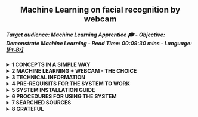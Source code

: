 <h2 align="center"><strong>Machine Learning on facial recognition by webcam</strong></h2>
<h5 align="left">Target audience: Machine Learning Apprentice &#x1F393; - Objective: Demonstrate Machine Learning - Read Time: 00:09:30 mins - Language: 
<a href="https://github.com/claudineien/machine-learning-webcam-face-recognition-python">[Pt-Br]</a>󠁧󠁢󠁥󠁮󠁧󠁿</h5>
<details class="sbdocs sbdocs-details">
  <summary class="sbdocs sbdocs-summary"><strong>1 CONCEPTS IN A SIMPLE WAY</strong></summary>
  <ol>
    <li><strong>Facial Recognition</strong>
      <p>It's the technique of capturing the front of the face in an image that involves part of the head, forhead, eyes, nose, cheek, mouth, jaw, chin, analyzing the distance of between each of these parts, comparing them with other images, identifying differences, comparing similarities and displaying the desired target.</p>
      <p>The considered image can be in a picture, video or camera.</p>
      <p>The desired target is the human being that will be identified.</p>
    </li>
    <li><strong>Machine Learning</strong>
      <p><b>Machine Learning is the object of the study</b> in this project. It's the computational technique of teaching a machine whith a determined computing power to analyze a set of data and predict information to assist in decisions.</p>
      <p>This technique can be used to try to solve any task -from the simplest to the most complex.</p>
    </li>
    <li><strong>Deep Learning</strong>
      <p>It's the computational technique that analyzes  certain image characteristics in detail to help identify the owner of the image.</p>
    </li>
    <li><strong>Neural Network</strong>
      <p>It's the computational algorithm that learns from the new datas inserted, simulating the human brain.</p>
      <p>Example: We programmed a computer to learn all the details of the shapes and formats of a certain face, when inserting other faces it will automatically store its shapes and formats and from this datas the algorithm identifies who belongs to a a certain face</p>
    </li>
  </ol>
</details>

<details>
  <summary><strong>2 MACHINE LEARNING + WEBCAM - THE CHOICE </strong></summary><br>
  <p align="center" ><img title="Diagrama Machine Learning at Face Recognition" src="../img/machlearnfacerecogn-en.png" alt="Machine Learning at Face Recognition" width="607" height="311"></p>
  <ol>
    <li><strong>Machine Learning as the back-end of the webcam</strong>
      <p>Demonstrating <b>machine learning</b> in facial recognition through a webcam, for me, is the easiest way to explain in pratice to anyone, that you can include intelligence in a machine with a certain amount of computing power. In this case I used the well-known Real-Time Facial Recognition.</p>
    </li>
    <li><strong>The following algorithm libraries were taugh in the Data Science do Zero training and produced an efficient result, even after these results I consulted various documentation, explanations and examples on data science sites to make this challenge. Core algotitms are :</strong>
      <p>
        <ul>
          <li>OpenCV</li>
          <li>MTCNN</li>
          <li>PIL</li>
          <li>numpy</li>
          <li>keras</li>
          <li>LabelEncoder</li>
          <li>svm-SVC</li>
          <li>Standardization</li>
          <li>Normalizer</li>
          <li>pickle</li>
        </ul>
      </p>
    </li>
    <p><b>Searched sources :</b> <a href="https://www.edureka.co/">edureka</a>, <a href="https://medium.com">medium</a>, <a href="https://stackoverflow.com/">stack overflow</a>, <a href="https://towardsdatascience.com/">towards data science</a></p>
  </ol>
</details>

<details>
  <summary><strong>3 TECHNICAL INFORMATION</strong></summary>
  <ol>
    <li><strong><a id="itemtec" >Technologies used in this project</a></strong>
      <ol>
        <p>
        <li>- [x] Programming language : python 3.7.7</li>
        <li>- [x] Python Package Index -pip : versão 20.1.1</li>
        <li>- [x] Visual Studio Code : Version: 1.46.0 (user setup) Electron: 7.3.1</li>
        <li>- [x] OS : Windows_NT x64 10.0.18363 (Windows 10 Home)</li>
        <li>- [x] CPU : Intel(R) Corel(TM) i3-4005U CPU @ 1.70GHz 1.70 GHz</li>
        <li>- [x] RAM : 8GB</li>
        <li>- [x] SSD : 225GB</li>
        <li>- [x] Browser : Chrome: 78.0.3904.130</li>
        <li>- [x] Development front plataform : Jupyter notebook 4.6.3</li>
        <li>- [x] Development back plataform : miniconda-conda 4.8.3</li>
        </p>
      </ol>
    </li>
    <li><strong>Computer vision algorithms <a href="https://opencv.org/" target="_blank"><img title="OpenCV" src="../img/opencv-logo-white-mini.jpg" alt="OpenCV" width="28" height="28"></a> to </strong>
      <ol>
        <p>
        <li>- [x] Access the local computer/notebook webcam </li>
        <li>- [x] Display the real-time image through webcam</li>
        </p>
      </ol>
    </li>
    <li><strong>Deep learning and neural networks Algorithms <a style="font-color:green"  href="https://pypi.org/project/mtcnn/" target="_blank">mtcnn 0.1.0</a> to</strong>
      <ol>
        <p>
        <li>- [x] Apply multiple shape and format recognition calculations to the captured image</li>
        <li>- [x] Making calculations results available to machine learning algorithms</li>
        </p>
      </ol>
    </li>
    <li><strong>Using Machine Learning techniques we will learn how to :</strong>
      <ol>
        <p>
          <li>- [x] Calculet the Embedding of the image</li>
          <li>- [x] Apply Standardization</li>
          <li>- [x] Apply Normatization with sklearn Normalizer</li>
          <li>- [x] Convert categorical data to numerical data with LabelEncoder</li>
          <li>- [x] Perform facial recognition training with sklearn.svm's SVC algorithm
          </li>
          <li>- [x] Use sklearn.svm predict algorithm in the trainning and testing data</li>
          <li>- [x] Apply the accuracy/precision calculation of the sklearn.metrics accuracy_score algorithm  
        </li>
          <li>- [x] Calculate faces coordenates</li>
          <li>- [x] Use model predict method of the facenet_keras.h5's in the image viewed by webcam </li>
          <li>- [x] Apply the Normalizer l2 method</li>
          <li>- [x] Use LabelEncoder inverse transform</li>
          <li>- [x] Display the identification result on the webcam through the OpenCV algoritm</li>
        </p>
      </ol>
    </li>    
  </ol>
</details>

<details>
  <summary><strong><a id="prereq">4 PRE-REQUISITS FOR THE SYSTEM TO WORK</a></strong></summary>
  <ol>
    <li><strong>Install developement plataforms</strong>
      <ol>
        <p>
          <li>- [x] Install <a href="https://docs.conda.io/en/latest/miniconda.html" target="_blank">miniconda3</a></li>
          <li>- [x] Install <a href="https://jupyterlab.readthedocs.io/en/stable/getting_started/installation.html" target="_blank">jupyter notebook</a></li>
          <li>- [x] Install <a href="https://code.visualstudio.com/download" target="_blank">visual studio code</a></li>
        </p>
      </ol>
      <p><b>Note: </b><br>Analyze the item
       <em><a href="#itemtec">Technologies used in this project</a></em></p>
    </li>
    <li><strong>Install the algorithm libraries :</strong>
      <ol>
        <li>- [x] Update the pip python - python package index :computer: python3 -m pip install --upgrade pip</li>
        <li>- [x] I recommend using either anaconda prompt/terminal and/or miniconda to install the libraries for convenience and for having fewer inconsistences. </li>
        <li>- [x] Sintaxe for installing libraries : pip3 install [librarie_name] --user</li>
        <li>- [x] Unblock your webcam in your anti-virus and/or firewall
        </li>
      </ol>
    </li><br>
    <table>
      <thead>
        <tr>
          <th>Libraries</th>
          <th scope="col">Objective</th>
        </tr>
      </thead>
      <tbody>
        <tr>
          <th scope="row">pandas</th>
          <td>Easy-to-use data structures and data analisys tools</td>
        </tr>
        <tr>
          <th scope="row">numpy</th>
          <td>Algotithm for scientific and mathematical computing</td>
        </tr>
        <tr>
          <th>opencv-contrib-python</th>
          <td>Computer vision algorithm</td>
        </tr>
        <tr>
          <th>scikit-learn</th>
          <td>Algorithms for classification, regression, clustering, dimensionality, validations, prediction accuracy improvements, preprocessing, normalizations, etc</td>
        </tr>
        <tr>
          <th>scipy</th>
          <td>Scientific calculations with numpy</td>
        </tr>
        <tr>
          <th>keras</th>
          <td>Keras is an API designed for human beings, not machines.</td>
        </tr>
        <tr>
          <th>Pillow</th>
          <td>Libraries with algorithm to read, write, create, insert, convert, cut, resize images</td>
        </tr>
        <tr>
          <th>mtcnn</th>
          <td>Facial landmark localization algorithm</td>
        </tr>
        <tr>
          <th>tensorflow</th>
          <td>Intuitive higher-level APIs, and flexible model building on any platform </td>
        </tr>
      </tbody>
    </table>
  </ol>
</details>

<details>
  <summary><strong>5 SYSTEM INSTALLATION GUIDE</strong></summary>
  <ol>
    <li>First run <a href="#prereq">4 PRE-REQUISITS FOR THE SYSTEM TO WORK</a></li>
    <li>Download notebook <a href="files/facenet-keras-mtcnn-labelencoder.ipynb">facenet-keras-mtcnn-labelencoder.ipynb</a></li>
    <li>Download facenet_keras.part1, part2, part3 and part4.rar files. In these there is the facenet_keras.h5 trained model</li>
    <p><b>Note :</b> Check documentation <a href="../files/readme.md">UNZIP THE CONTENT OF THE EXTENSION .rar - WINRAR</a>
    <li>Download dataset.rar file. There are several images to use for your training and tests</li>
  </ol>
  <p><b>Important :</b> I made the .py files available in case you want to tes with vscode, pycharm, spyder or others IDEs</p>
</details>

<details>
  <summary><strong>6 PROCEDURES FOR USING THE SYSTEM</strong></summary>
  <table>
    <thead>
      <tr>
        <ol>
          <li>Create a directory structure to store the files available in this repository. Following is a structure model as a guideline :
            <figure role="img" aria-labelledby="direc_struc">
              <pre>
              c:/temp/facenet/ : put here the content of the dataset.rar file. This file is in file folder
              c:/temp/facenet/ : put here the content of the facenet_keras.rar file. . This file is in file folder
              c:/temp/facenet/facerecognition : here the files will be creates in the model training routine
              </pre>
            </figure>
          </li>
          <li>Download facenet_keras.rar file and unzip it in the facenet directory</li>
          <li>Open the facenet-keras-mtcnn-labelencoder.ipynb notebook in the no jupyter and perform the following steps :
            <ol>
              <li>In the class RegisterImg : 
              replace variable content self.grv_img with the location where dataset.rar content were saved</li>
              <li>In the class FaceTrainer : replace content of the self.datasetpath variable with the location where dataset.rar content were saved</li>
              <li>In the class FaceTrainer : replace content of the self.faces_npz variable with the location where dataset.rar content were saved(*)</li>
              <li>In the class FaceTrainer : replace content of the self.keras_facenet variable with the location where .rar files were saved(**)</li>
              <li>In the class FaceTrainer : replace content of the self.faces_embeddings variable with the location where you have created facerecognition directory(*)
              </li>
              <li>In the class FaceTrainer : replace content of the self.svm_classifier variable with location where you have created facerecognition directory(*)</li>
              <li>In the class FaceDetector : replace content of the self.facenet_model variable with location where facenet_kerasX.rar were saved</li>
              <li>In the class FaceDetector : replace content of the self.svm_model variable with location where you have created facerecognition directory</li>
              <li>In the class FaceDetector : replace content of the self.data variable with location where you have created facerecognition directory</li>
            </ol><br>
            <p><b>Note : </b>(*) Keep the .npz extension;  (**) Keep the file name and extension; 
          </li>
          <li>Run the 5 lines of code</li>
          <li>The line whith the following codes will present a new line requesting some information
            <pre>
              if __name__ == "__main__":
                os.system('cls')
                menu = MainMenu()
                menu.menu_inicial()
            </pre>
          </li>
          <li>To save your image into data set, type 1 in the field followed by >> :<br>
            <img title="Options to system operate" src="../img/06main_menu.png" alt="MainManu" width="521" height="206">
            <ol>
              <li>In the field 'Numero Matricula ->', enter the registration number<br>
                <img title="Register Number" src="../img/07main_menu.png" alt="Register_Number" width="528" height="150">
              </li>
              <li>In the field 'Nome Completo -> ', enter the first cadidate name being filmed<br>
                <img title="Complete name" src="../img/08main_menu.png" alt="Complete_Name" width="517" height="164">
              </li>
              <li>The system will connect to your webcam to film you. Your webcam light will turn on and one window with you image will be enable on your tasks bar<br>
                <img title="Webcam window" src="../img/09webcamimg.png" alt="Image_Webcam" width="446" height="348">
              </li>
            </ol>
            <p><b>Note : </b> At the top of the webcam there is information to press Enter to record or press ESC to close/terminate</p>
            <p><b>Important : </b> Press Enter to exit, if you want to run on of the other tasks</p>
          </li>
          <li>To train the algorithm with a new image, type 2. The system will display an image similar to the following:<br>
            <img title="Train Algorithm" src="../img/10trainalgor.png" alt="TrainAlgor" width="433" height="545">
            <p><b>Note : </b>The program<br>
              1. Will create faces_dataset_embeddings.npz and SVM_classifier.sav files into the facerecognition directory<br>
              2. Will create the faces_dataset.npz file into dataset directory<br>
              3. finalizara e retorna ao menu principal
            </p>
          </li>
          <li>To identify the person through the webcam type 3. The program will activate the webcam and will start the face recognition. It will display the follow similar window :<br>
            <img title="Webcam Window" src="../img/11webcamimg.png" alt="Webcam_Window_Img" width="446" height="348">
          </li>
          <li>To finish the program, enter 0. A window similar to the following should appear:<br>
            <img title="Finish Program" src="../img/15final.png" alt="FinishProgram" width="439" height="218">
          </li>
      </tr>
    </thead>
  </table>
</details>

<details>
  <summary><strong>7 SEARCHED SOURCES</strong></summary> 
  <ul>
    <li><a href="https://minerandodados.com.br/">Minerando Dados</a></li>
    <li><a href="https://opencv.org/">OpenCV Org</a></li>
    <li><a href="https://github.com/opencv/opencv/">OpenCV on github</a></li>
    <li><a href="https://www.partnershiponai.org/wp-content/uploads/2020/02/Understanding-Facial-Recognition-Paper_final.pdf">Partnershiponai.org</a></li>
    <li><a href="https://www.techradar.com/news/what-is-a-neural-network">Techradar</a></li>
    <li><a href="https://en.wikipedia.org/wiki/Artificial_neural_network">Wikpedia-Neural Network</a></li>
    <li><a href="https://scikit-learn.org/stable/">scikit-learn</a></li>
    <li><a href="https://scikit-learn.org/stable/_downloads/scikit-learn-docs.pdf">scikit-learn LabelEncoder</a></li>
    <li><a href="http://scipy.github.io/devdocs/hacking.html">scipy</a></li>
    <li><a href="https://keras.io/">keras</a></li>
    <li><a href="https://pillow.readthedocs.io/en/stable/">Pillow</a></li>
    <li><a href="https://pypi.org/project/mtcnn/">mtcnn</a></li>
    <li><a href="https://www.tensorflow.org/guide/tensor">tensorflow</a></li>
    <li><a href="https://pythonprogramming.net/linear-svc-example-scikit-learn-svm-python/r">SVC and svm</a></li>
    <li><a href="https://developers.google.com/machine-learning/crash-course/embeddings/video-lecture">Embedding</a></li>
  </ul>
</details>

<details>
  <summary><strong>8 GRATEFUL</strong></summary>
  <p>*To be gratful, to me, is the attitude that makes people better*</p>
  <p>I thank the most important woman in my life, my mother mrs Rosalita Borges Evangelista for having being a tireless fighter, fighting for me, for me, and with me and also with my brothers. My mother is the reason why I become an honorable human being.
  </p>
  <p>I thank to the my two brothers who helped me in the time I needed most.</p>
  <p>I thank to my wife and my two daughters for being my reason, emotion and inspiration and for supporting me at all moments.</p>
  <p>I thank to the creators of : computer, internet, computer programming languages, artificial intelligence and technologies in general</p>
  <p>I thank to Minerando Dados team for creating a Data Science do Zero space, providing several teachings in machine learning, statístics, deep learning and data science, to speed up my learning and for this propose challenge that I just concluded.</p><br><br>
  <p>Thank you all :wink:</p><br>
  <p>I wish you all great success !</p>
